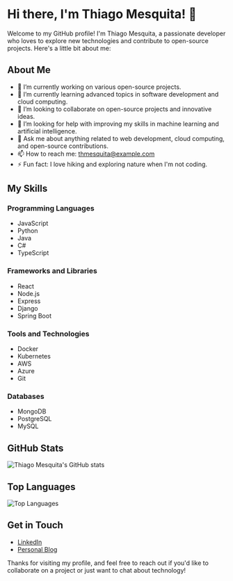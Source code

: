 # Hi there, I'm Thiago Mesquita! 👋

Welcome to my GitHub profile! I'm Thiago Mesquita, a passionate developer who loves to explore new technologies and contribute to open-source projects. Here's a little bit about me:

## About Me

- 🔭 I’m currently working on various open-source projects.
- 🌱 I’m currently learning advanced topics in software development and cloud computing.
- 👯 I’m looking to collaborate on open-source projects and innovative ideas.
- 🤔 I’m looking for help with improving my skills in machine learning and artificial intelligence.
- 💬 Ask me about anything related to web development, cloud computing, and open-source contributions.
- 📫 How to reach me: [thmesquita@example.com](mailto:thmesquita@example.com)
- ⚡ Fun fact: I love hiking and exploring nature when I'm not coding.

## My Skills

### Programming Languages
- JavaScript
- Python
- Java
- C#
- TypeScript

### Frameworks and Libraries
- React
- Node.js
- Express
- Django
- Spring Boot

### Tools and Technologies
- Docker
- Kubernetes
- AWS
- Azure
- Git

### Databases
- MongoDB
- PostgreSQL
- MySQL

## GitHub Stats

![Thiago Mesquita's GitHub stats](https://github-readme-stats.vercel.app/api?username=ThMesquita&show_icons=true&theme=radical)

## Top Languages

![Top Languages](https://github-readme-stats.vercel.app/api/top-langs/?username=ThMesquita&layout=compact&theme=radical)

## Get in Touch

- [LinkedIn](https://www.linkedin.com/in/thmesquita/)
- [Personal Blog](https://thmesquita.github.io/)

Thanks for visiting my profile, and feel free to reach out if you'd like to collaborate on a project or just want to chat about technology!
